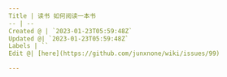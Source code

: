 ```yaml
---
Title | 读书 如何阅读一本书
-- | --
Created @ | `2023-01-23T05:59:48Z`
Updated @| `2023-01-23T05:59:48Z`
Labels | ``
Edit @| [here](https://github.com/junxnone/wiki/issues/99)

---
```


